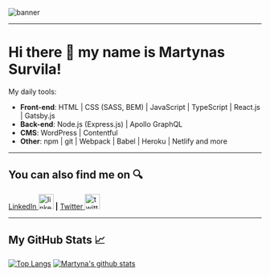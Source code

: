 ![banner](https://i.imgur.com/uT3dsmB.png)

---

# Hi there &#128075; my name is Martynas Survila!

My daily tools:
* **Front-end**: HTML | CSS (SASS, BEM) | JavaScript | TypeScript | React.js | Gatsby.js
* **Back-end**: Node.js (Express.js) | Apollo GraphQL
* **CMS**: WordPress | Contentful
* **Other**: npm | git | Webpack | Babel | Heroku | Netlify and more

---

## You can also find me on &#128269;
[LinkedIn <img src="https://img.icons8.com/fluent/48/000000/linkedin.png" alt="linkedin" height="30" />](https://www.linkedin.com/in/martynas-survila/) **|** [Twitter <img src="https://img.icons8.com/color/48/000000/twitter--v1.png" alt="twitter" height="30" />](https://twitter.com/MartSurv)

---

## My GitHub Stats &#128200;

[![Top Langs](https://github-readme-stats.vercel.app/api/top-langs/?username=MartSurv&title_color=2DCBB3&bg_color=020A11&text_color=C7F6F3)](https://github.com/anuraghazra/github-readme-stats)
[![Martyna's github stats](https://github-readme-stats.vercel.app/api?username=MartSurv&title_color=2DCBB3&bg_color=020A11&text_color=C7F6F3&include_all_commits=true)](https://github.com/anuraghazra/github-readme-stats)
